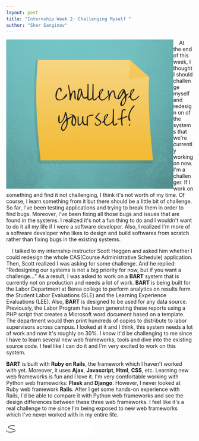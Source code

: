 ```yaml
---
layout: post
title: "Internship Week 2: Challenging Myself "
author: "Sher Sanginov"
---
```



<img class="img-responsive" src="/assets/img/intern6.png" alt="Drawing" style="width: 450px; height: 400px; display: block; float:left; ">

&nbsp;&nbsp;&nbsp;&nbsp;At the end of this week, I thought I should challenge myself and redesign on of the systems that we're currently working on now. I'm a challenger. If I work on something and find it not challenging, I think it's not worth of my time. Of course, I learn something from it but there should be a little bit of challenge. So far, I've been testing applications and trying to break them in order to find bugs. Moreover, I've been fixing all those bugs and issues that are found in the systems. I realized it's not a fun thing to do and I wouldn't want to do it all my life if I were a software developer. Also, I realized I'm more of a software developer who likes to design and build softwares from scratch rather than fixing bugs in the existing systems.

&nbsp;&nbsp;&nbsp;&nbsp;I talked to my internship instructor Scott Heggen and asked him whether I could redesign the whole CAS(Course Administrative Schedule) application. Then, Scott realized I was asking for some challenge. And he replied: <q>Redesigning our systems is not a big priority for now, but if you want a challenge...</q>
As a result, I was asked to work on a **BART** system that is currently not on production and needs a lot of work. **BART** is being built for the Labor Department at Berea college to perform analytics on results form the Student Labor Evaluations (SLE) and the Learning Experience Evaluations (LEE). Also, **BART** is designed to be used for any data source. Previously, the Labor Program has been generating these reports using a PHP script that creates a Microsoft word document based on a template. The department would then print hundreds of copies to distribute to labor supervisors across campus. I looked at it and I think, this system needs a lot of work and now it's roughly on 30%. I know it'd be challenging to me since I have to learn several new web frameworks, tools and dive into the existing source code. I feel like I can do it and I'm very excited to work on this system.

**BART** is built with **Ruby on Rails**, the framework which I haven't worked with yet. Moreover, it uses **Ajax**, **Javascript**, **Html**, **CSS**, etc. Learning new web frameworks is fun and I love it. I'm very comfortable working with Python web frameworks: **Flask** and **Django**. However, I never looked at Ruby web framework **Rails**. After I get some hands-on experience with Rails, I'd be able to compare it with Python web frameworks and see the design differences between these three web frameworks. I feel like it's a real challenge to me since I'm being exposed to new web frameworks which I've never worked with in my entire life.

<img class="img-responsive" src="/assets/img/sign.gif" alt="Drawing" style=" display: block; float:center; ">
